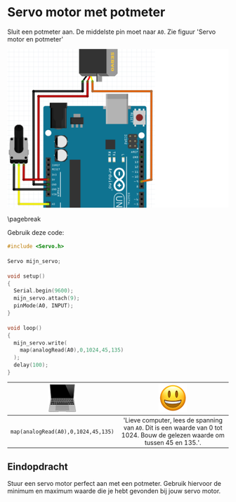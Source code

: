# Servo motor met potmeter

Sluit een potmeter aan. De middelste pin moet naar `A0`. Zie figuur 'Servo motor en potmeter'

![Servo motor en potmeter](3_servo_motor_met_potmeter.png)

\pagebreak

Gebruik deze code:

```c++
#include <Servo.h>

Servo mijn_servo;

void setup() 
{
  Serial.begin(9600);
  mijn_servo.attach(9);
  pinMode(A0, INPUT);
}

void loop()
{
  mijn_servo.write(
    map(analogRead(A0),0,1024,45,135)
  );
  delay(100);
}
```

![Computer](EmojiComputer.png)    | ![Smiley](EmojiSmiley.png)
:--------------------------------:|:----------------------------------------: 
`map(analogRead(A0),0,1024,45,135)` |'Lieve computer, lees de spanning van `A0`. Dit is een waarde van 0 tot 1024. Bouw de gelezen waarde om tussen 45 en 135.'.


## Eindopdracht

Stuur een servo motor perfect aan met een potmeter. 
Gebruik hiervoor de minimum en maximum waarde die je hebt gevonden bij jouw servo motor.


